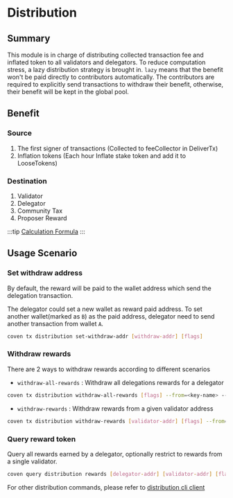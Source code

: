 # Distribution

## Summary

This module is in charge of distributing collected transaction fee and inflated token to all validators and delegators. To reduce computation stress, a lazy distribution strategy is brought in. `lazy` means that the benefit won't be paid directly to contributors automatically. The contributors are required to explicitly send transactions to withdraw their benefit, otherwise, their benefit will be kept in the global pool.

## Benefit

### Source

1. The first signer of transactions (Collected to feeCollector in DeliverTx)
2. Inflation tokens (Each hour Inflate stake token and add it to LooseTokens)

### Destination

1. Validator
2. Delegator
3. Community Tax
4. Proposer Reward

:::tip
[Calculation Formula](../concepts/general-concepts.md#staking-rewards-calculation-formula)
:::

## Usage Scenario

### Set withdraw address

By default, the reward will be paid to the wallet address which send the delegation transaction.

The delegator could set a new wallet as reward paid address. To set another wallet(marked as `B`) as the paid address, delegator need to send another transaction from wallet `A`.

```bash
coven tx distribution set-withdraw-addr [withdraw-addr] [flags]
```  

### Withdraw rewards

There are 2 ways to withdraw rewards according to different scenarios

- `withdraw-all-rewards` : Withdraw all delegations rewards for a delegator

```bash
coven tx distribution withdraw-all-rewards [flags] --from=<key-name> --fees=0.3coven --chain-id=coven
```

- `withdraw-rewards` : Withdraw rewards from a given validator address

```bash
coven tx distribution withdraw-rewards [validator-addr] [flags] --from=<key-name> --fees=0.3coven --chain-id=coven
```

### Query reward token

Query all rewards earned by a delegator, optionally restrict to rewards from a single validator.

```bash
coven query distribution rewards [delegator-addr] [validator-addr] [flags]
```

For other distribution commands, please refer to [distribution cli client](../cli-client/distribution.md)

